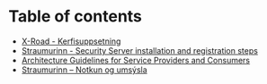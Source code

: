 # Table of contents

* [X-Road - Kerfisuppsetning](README.md)
* [Straumurinn - Security Server installation and registration steps](untitled.md)
* [Architecture Guidelines for Service Providers and Consumers](untitled-1.md)
* [Straumurinn – Notkun og umsýsla](untitled-2.md)

